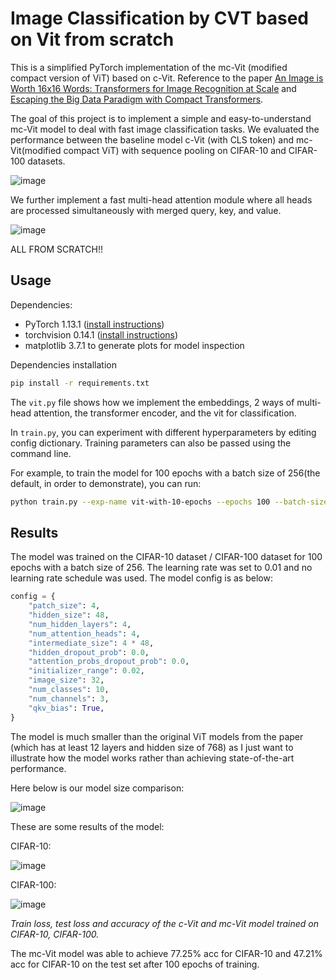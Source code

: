 # Image Classification by CVT based on Vit from scratch

This is a simplified PyTorch implementation of the mc-Vit (modified compact version of ViT) based on c-Vit. Reference to the paper [An Image is Worth 16x16 Words: Transformers for Image Recognition at Scale](https://arxiv.org/abs/2010.11929) and [Escaping the Big Data Paradigm with Compact Transformers](https://arxiv.org/abs/2104.05704v4). 

The goal of this project is to implement a simple and easy-to-understand mc-Vit model to deal with fast image classification tasks. We evaluated the performance between the baseline model c-Vit (with CLS token) and mc-Vit(modified compact ViT) with sequence pooling on CIFAR-10 and CIFAR-100 datasets. 

![image](https://github.com/user-attachments/assets/f082ecb6-8bdd-44d0-b68b-1bc0cba348c2)

We further implement a fast multi-head attention module where all heads are processed simultaneously with merged query, key, and value.

![image](https://github.com/user-attachments/assets/25fdb3d8-de1a-4344-9b3e-8258e924847f)

ALL FROM SCRATCH!!

## Usage

Dependencies:
- PyTorch 1.13.1 ([install instructions](https://pytorch.org/get-started/locally/))
- torchvision 0.14.1 ([install instructions](https://pytorch.org/get-started/locally/))
- matplotlib 3.7.1 to generate plots for model inspection

Dependencies installation
```bash
pip install -r requirements.txt
```

The `vit.py` file shows how we implement the embeddings, 2 ways of multi-head attention, the transformer encoder, and the vit for classification. 

In `train.py`, you can experiment with different hyperparameters by editing config dictionary. Training parameters can also be passed using the command line.

For example, to train the model for 100 epochs with a batch size of 256(the default, in order to demonstrate), you can run:

```bash
python train.py --exp-name vit-with-10-epochs --epochs 100 --batch-size 256
```

## Results

The model was trained on the CIFAR-10 dataset / CIFAR-100 dataset for 100 epochs with a batch size of 256. The learning rate was set to 0.01 and no learning rate schedule was used. The model config is as below:

```python
config = {
    "patch_size": 4,
    "hidden_size": 48,
    "num_hidden_layers": 4,
    "num_attention_heads": 4,
    "intermediate_size": 4 * 48,
    "hidden_dropout_prob": 0.0,
    "attention_probs_dropout_prob": 0.0,
    "initializer_range": 0.02,
    "image_size": 32,
    "num_classes": 10,
    "num_channels": 3,
    "qkv_bias": True,
}
```

The model is much smaller than the original ViT models from the paper (which has at least 12 layers and hidden size of 768) as I just want to illustrate how the model works rather than achieving state-of-the-art performance.

Here below is our model size comparison:

![image](https://github.com/user-attachments/assets/537d9af8-be89-4a0f-ab00-1839ed30d8a4)

These are some results of the model:

CIFAR-10:

![image](https://github.com/user-attachments/assets/9b1ca33d-9e34-429c-8fb0-8a24309f0146)

CIFAR-100:

![image](https://github.com/user-attachments/assets/1a94ee9b-6732-4b72-9c1e-e1b9d9f0db71)

*Train loss, test loss and accuracy of the c-Vit and mc-Vit model trained on CIFAR-10, CIFAR-100.*


The mc-Vit model was able to achieve 77.25% acc for CIFAR-10 and 47.21% acc for CIFAR-10 on the test set after 100 epochs of training.


